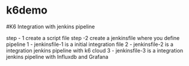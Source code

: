 # k6demo

#K6 Integration with jenkins pipeline 

step - 1 create a script file 
step -2 create a jenkinsfile where you define pipeline
    1 - jenkinsfile-1 is a initial integration file 
    2 - jenkinsfile-2 is a integration jenkins pipeline with k6 cloud
    3 - jenkinsfile-3 is a integration jenkins pipeline with Influxdb and Grafana

